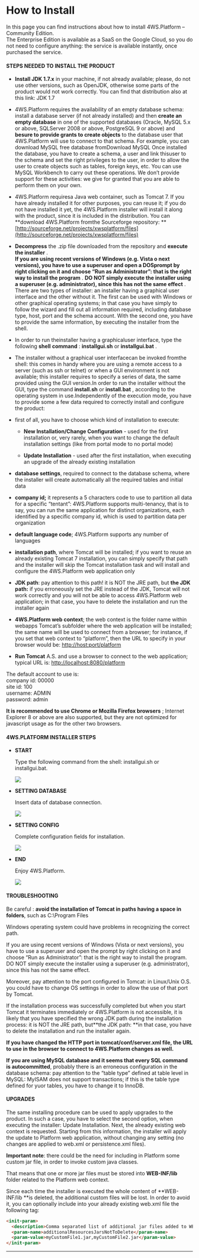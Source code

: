 # How to Install

In this page you can find instructions about how to install 4WS.Platform – Community Edition.  
The Enterprise Edition is available as a SaaS on the Google Cloud, so you do not need to configure anything: the service is available instantly, once purchased the service.

#### STEPS NEEDED TO INSTALL THE PRODUCT

* **Install JDK 1.7.x**  in your machine, if not already available; please, do not use other versions, such as OpenJDK, otherwise some parts of the product would not work correctly. You can find that distribution also at this link:
  JDK 1.7
* 4WS.Platform requires the availability of an empty database schema: install a database server \(if not already installed\) and then **create an empty database** in one of the supported databases \(Oracle, MySQL 5.x or above, SQLServer 2008 or above, PostgreSQL 9 or above\) and  **besure to provide grants to create objects**  to the database user that 4WS.Platform will use to connect to that schema.
  For example, you can download MySQL free database fromDownload MySQL
  Once installed the database, you have to create a schema, a user and link thisuser to the schema and set the right privileges to the user, in order to allow the user to create objects such as tables, foreign keys, etc.
  You can use MySQL Workbench to carry out these operations.
  We don’t provide support for these activities: we give for granted that you are able to perform them on your own.
* 4WS.Platform requiresa Java web container, such as Tomcat 7. If you have already installed it for other purposes, you can reuse it; if you do not have installed it yet, the 4WS.Platform installer will install it along with the product, since it is included in the distribution. You can  **download 4WS.Platform fromthe Sourceforge repository: ** [http://sourceforge.net/projects/xwsplatform/files](http://sourceforge.net/projects/xwsplatform/files)
* **Decompress**  the .zip file downloaded from the repository and **execute the installer** .  
  **If you are using recent versions of Windows \(e.g. Vista o next versions\), you have to use a superuser and open a DOSprompt by right clicking on it and choose “Run as Administrator”: that is the right way to install the program** .  **DO NOT simply execute the installer using a superuser \(e.g. administrator\), since this has not the same effect** .  
  There are two types of installer: an installer having a graphical user interface and the other without it. The first can be used with Windows or other graphical operating systems; in that case you have simply to follow the wizard and fill out all information required, including database type, host, port and the schema account. With the second one, you have to provide the same information, by executing the installer from the shell.

* In order to run theinstaller having a graphicaluser interface, type the following  **shell**  **command** :  **installgui.sh**  or  **installgui.bat** .

* The installer without a graphical user interfacecan be invoked fromthe shell: this comes in handy where you are using a remote access to a server \(such as ssh or telnet\) or when a GUI environment is not available; this installer requires to specify a series of data, the same provided using the GUI version.In order to run the installer without the GUI, type the command  **install.sh**  or  **install.bat** , according to the operating system in use.Independently of the execution mode, you have to provide some a few data required to correctly install and configure the product:

* first of all, you have to choose which kind of installation to execute:

  * **New Installation/Change Configuration** - used for the first installation or, very rarely, when you want to change the default installation settings \(like from portal mode to no portal mode\)

  * **Update Installation** - used after the first installation, when executing an upgrade of the already existing installation

* **database settings**, required to connect to the database schema, where the installer will create automatically all the required tables and initial data

* **company id;** it represents a 5 characters code to use to partition all data for a specific “tentant”: 4WS.Platform supports multi-tenancy, that is to say, you can run the same application for distinct organizations, each identified by a specific company id, which is used to partition data per organization

* **default language code**; 4WS.Platform supports any number of languages

* **installation path**, where Tomcat will be installed; if you want to reuse an already existing Tomcat 7 installation, you can simply specify that path and the installer will skip the Tomcat installation task and will install and configure the 4WS.Platform web application only

* **JDK path**: pay attention to this path! it is NOT the JRE path, but  **the JDK path:** if you erroneously set the JRE instead of the JDK, Tomcat will not work correctly and you will not be able to access 4WS.Platform web application; in that case, you have to delete the installation and run the installer again

* **4WS.Platform web context**; the web context is the folder name within webapps Tomcat’s subfolder where the web application will be installed; the same name will be used to connect from a browser; for instance, if you set that web context to “platform”, then the URL to specify in your browser would be: [http://host:port/platform](http://host:port/platform)

* **Run Tomcat**  A.S. and use a browser to connect to the web application; typical URL is: [http://localhost:8080/platform](http://localhost:8080/platform)

The default account to use is:  
company id: 00000  
site id: 100  
username: ADMIN  
password: admin

**It is recommended to use Chrome or Mozilla Firefox browsers** ; Internet Explorer 8 or above are also supported, but they are not optimized for javascript usage as for the other two browsers.

#### 4WS.PLATFORM INSTALLER STEPS

* **START**

  Type the following command from the shell: installgui.sh or installgui.bat.

  ![](http://4wsplatform.org/wp-content/uploads/2013/10/Install0-300x206.png)

* **SETTING DATABASE**

  Insert data of database connection.

  [![](http://4wsplatform.org/wp-content/uploads/2013/10/Install1-300x206.png)](http://4wsplatform.org/wp-content/uploads/2013/10/Install1.png)

* **SETTING CONFIG**

  Complete configuration fields for installation.

  [![](http://4wsplatform.org/wp-content/uploads/2013/10/Install2-300x206.png)](http://4wsplatform.org/wp-content/uploads/2013/10/Install2.png)

* **END**

  Enjoy 4WS.Platform.

  [![](http://4wsplatform.org/wp-content/uploads/2013/10/Install3-300x206.png)](http://4wsplatform.org/wp-content/uploads/2013/10/Install3.png)

#### TROUBLESHOOTING

Be careful : **avoid the installation of Tomcat in paths having a space in folders**, such as C:\Program Files

Windows operating system could have problems in recognizing the correct path.

If you are using recent versions of Windows \(Vista or next versions\), you have to use a superuser and open the prompt by right clicking on it and choose “Run as Administrator”: that is the right way to install the program. DO NOT simply execute the installer using a superuser \(e.g. administrator\), since this has not the same effect.

Moreover, pay attention to the port configured in Tomcat: in Linux/Unix O.S. you could have to change OS settings in order to allow the use of that port by Tomcat.

If the installation process was successfully completed but when you start Tomcat it terminates immediately or 4WS.Platform is not accessible, it is likely that you have specified the wrong JDK path during the installation process: it is NOT the JRE path, but**the JDK path: **in that case, you have to delete the installation and run the installer again.

**If you have changed the HTTP port in tomcat/conf/server.xml file, the URL to use in the browser to connect to 4WS.Platform changes as well.**

**If** **you are using MySQL database and it seems that every SQL command is autocommitted**, probably there is an erroneous configuration in the database schema: pay attention to the “table type” defined at table level in MySQL: MyISAM does not support transactions; if this is the table type defined for yuor tables, you have to change it to InnoDB.

#### UPGRADES

The same installing procedure can be used to apply upgrades to the product. In such a case, you have to select the second option, when executing the installer: Update Installation. Next, the already existing web context is requested. Starting from this information, the installer will apply the update to Platform web application, without changing any setting \(no changes are applied to web.xml or persistence.xml files\).

**Important note**: there could be the need for including in Platform some custom jar file, in order to invoke custom java classes.

That means that one or more jar files must be stored into **WEB-INF/lib** folder related to the Platform web context.

Since each time the installer is executed the whole content of **WEB-INF/lib **is deleted, the additional custom files will be lost. In order to avoid it, you can optionally include into your already existing web.xml file the following tag:

```html
<init-param>
  <description>Comma separated list of additional jar files added to WEB-INF/lib to not delete when updating Platform. Can be empty</description>
  <param-name>additionalResourcesJarsNotToDelete</param-name>
  <param-value>myCustomFile1.jar,myCustomFile2.jar</param-value>
</init-param>
```

---



